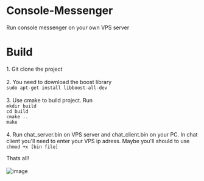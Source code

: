 # Console-Messenger
Run console messenger on your own VPS server

<h1>Build</h1>
1. Git clone the project <br><br>
2. You need to download the boost library <br>
<code>sudo apt-get install libboost-all-dev</code><br><br>
3. Use cmake to build project. Run <br><code>mkdir build</code><br><code>cd build</code><br><code>cmake ..</code><br><code>make</code><br><br>
4. Run chat_server.bin on VPS server and chat_client.bin on your PC. In chat client you'll need to enter your VPS ip adress. Maybe you'll should to use <br> <code>chmod +x [bin file]</code><br>

Thats all! <br><br>
![image](https://github.com/user-attachments/assets/a6cb6ad3-a0ae-4009-a89c-3ad6dbbd5174)

